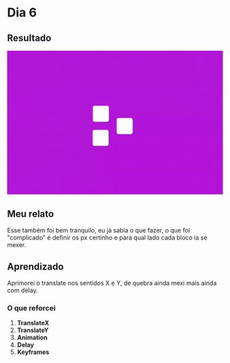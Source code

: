 # Dia 6

## Resultado

![Resultado](load-square.gif)

## Meu relato

Esse também foi bem tranquilo, eu já sabia o que fazer, o que foi "complicado" é definir os px certinho e para qual lado cada bloco ia se mexer.

## Aprendizado

Aprimorei o translate nos sentidos X e Y, de quebra ainda mexi mais ainda com delay.

### O que reforcei

1. **TranslateX**
1. **TranslateY**
1. **Animation**
1. **Delay**
1. **Keyframes**
